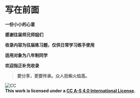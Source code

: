 

# 写在前面  

**一份小小的心意**  

**感谢往届师兄师姐们**  

**收录内容为往届练习题，仅供日常学习练手使用**  

**适用对象为八年制同学**  

**欢迎指正补充收录**  

> **要分享，更要传承。众人拾柴火焰高。**  


![CC](http://7xw7uc.com1.z0.glb.clouddn.com/7eb178f18f2c7d1d16ae8ac5999ebff3.png)  
**This work is licensed under a [CC A-S 4.0 International License](https://creativecommons.org/licenses/by-sa/4.0/).**
